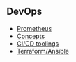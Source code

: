 ## DevOps

- [Prometheus](./prometheus)
- [Concepts](./concepts.md)
- [CI/CD toolings](./cicd-tooling)
- [Terraform/Ansible](./terraform_ansible.md)
